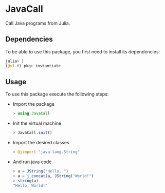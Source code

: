 # JavaCall

Call Java programs from Julia.

## Dependencies
To be able to use this package, you first need to install its dependencies:
```Julia
julia> ]
(@v1.6) pkg> instantiate
```

## Usage
To use this package execute the following steps:
- Import the package
  ```Julia
  > using JavaCall
  ```
- Init the virtual machine
  ```Julia
  > JavaCall.init()
  ```
- Import the desired classes
  ```Julia
  > @jimport "java.lang.String"
  ```
- And run java code
  ```Julia
  > a = JString("Hello, ")
  > a = j_concat(a, JString("World!")
  > string(a)
  "Hello, World!"
  ```
